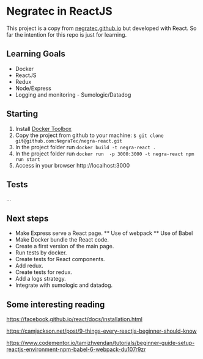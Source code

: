 # Negratec in ReactJS

This project is a copy from [negratec.github.io](http:////negratec.github.io) but developed with React.
So far the intention for this repo is just for learning.

## Learning Goals

- Docker
- ReactJS
- Redux
- Node/Express
- Logging and monitoring - Sumologic/Datadog

## Starting

1. Install [Docker Toolbox](https://www.docker.com/products/docker-toolbox)
2. Copy the project from github to your machine: `$ git clone git@github.com:NegraTec/negra-react.git`
3. In the project folder run `docker build -t negra-react .`
4. In the project folder run `docker run  -p 3000:3000 -t negra-react npm run start`
5. Access in your browser http://localhost:3000

## Tests

...

## Next steps

* Make Express serve a React page.
** Use of webpack
** Use of Babel
* Make Docker bundle the React code.
* Create a first version of the main page.
* Run tests by docker.
* Create tests for React components.
* Add redux.
* Create tests for redux.
* Add a logs strategy.
* Integrate with sumologic and datadog.

## Some interesting reading

https://facebook.github.io/react/docs/installation.html

https://camjackson.net/post/9-things-every-reactjs-beginner-should-know

https://www.codementor.io/tamizhvendan/tutorials/beginner-guide-setup-reactjs-environment-npm-babel-6-webpack-du107r9zr